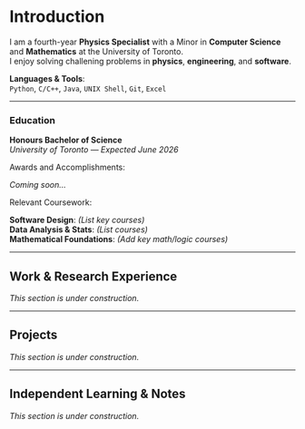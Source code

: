 # Introduction

I am a fourth-year **Physics Specialist** with a Minor in **Computer Science** and **Mathematics** at the University of Toronto.  
I enjoy solving challening problems in **physics**, **engineering**, and **software**.

**Languages & Tools**:  
`Python`, `C/C++`, `Java`, `UNIX Shell`, `Git`, `Excel`

---

### Education

**Honours Bachelor of Science**  
*University of Toronto* — _Expected June 2026_

Awards and Accomplishments:

_Coming soon..._

Relevant Coursework:

**Software Design**: _(List key courses)_  
**Data Analysis & Stats**: _(List courses)_  
**Mathematical Foundations**: _(Add key math/logic courses)_

---

## Work & Research Experience

_This section is under construction._

---

## Projects

_This section is under construction._

---

## Independent Learning & Notes

_This section is under construction._

